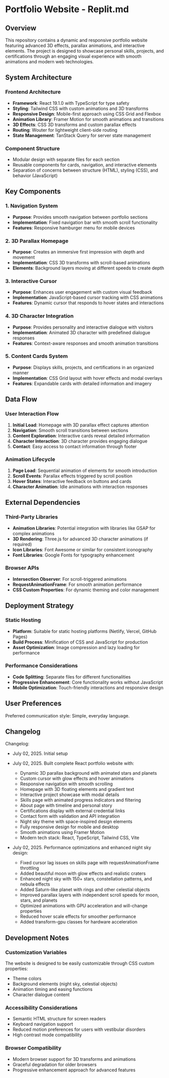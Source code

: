 # Portfolio Website - Replit.md

## Overview

This repository contains a dynamic and responsive portfolio website featuring advanced 3D effects, parallax animations, and interactive elements. The project is designed to showcase personal skills, projects, and certifications through an engaging visual experience with smooth animations and modern web technologies.

## System Architecture

### Frontend Architecture
- **Framework**: React 19.1.0 with TypeScript for type safety
- **Styling**: Tailwind CSS with custom animations and 3D transforms
- **Responsive Design**: Mobile-first approach using CSS Grid and Flexbox
- **Animation Library**: Framer Motion for smooth animations and transitions
- **3D Effects**: CSS 3D transforms and custom parallax effects
- **Routing**: Wouter for lightweight client-side routing
- **State Management**: TanStack Query for server state management

### Component Structure
- Modular design with separate files for each section
- Reusable components for cards, navigation, and interactive elements
- Separation of concerns between structure (HTML), styling (CSS), and behavior (JavaScript)

## Key Components

### 1. Navigation System
- **Purpose**: Provides smooth navigation between portfolio sections
- **Implementation**: Fixed navigation bar with smooth scroll functionality
- **Features**: Responsive hamburger menu for mobile devices

### 2. 3D Parallax Homepage
- **Purpose**: Creates an immersive first impression with depth and movement
- **Implementation**: CSS 3D transforms with scroll-based animations
- **Elements**: Background layers moving at different speeds to create depth

### 3. Interactive Cursor
- **Purpose**: Enhances user engagement with custom visual feedback
- **Implementation**: JavaScript-based cursor tracking with CSS animations
- **Features**: Dynamic cursor that responds to hover states and interactions

### 4. 3D Character Integration
- **Purpose**: Provides personality and interactive dialogue with visitors
- **Implementation**: Animated 3D character with predefined dialogue responses
- **Features**: Context-aware responses and smooth animation transitions

### 5. Content Cards System
- **Purpose**: Displays skills, projects, and certifications in an organized manner
- **Implementation**: CSS Grid layout with hover effects and modal overlays
- **Features**: Expandable cards with detailed information and imagery

## Data Flow

### User Interaction Flow
1. **Initial Load**: Homepage with 3D parallax effect captures attention
2. **Navigation**: Smooth scroll transitions between sections
3. **Content Exploration**: Interactive cards reveal detailed information
4. **Character Interaction**: 3D character provides engaging dialogue
5. **Contact**: Easy access to contact information through footer

### Animation Lifecycle
1. **Page Load**: Sequential animation of elements for smooth introduction
2. **Scroll Events**: Parallax effects triggered by scroll position
3. **Hover States**: Interactive feedback on buttons and cards
4. **Character Animation**: Idle animations with interaction responses

## External Dependencies

### Third-Party Libraries
- **Animation Libraries**: Potential integration with libraries like GSAP for complex animations
- **3D Rendering**: Three.js for advanced 3D character animations (if required)
- **Icon Libraries**: Font Awesome or similar for consistent iconography
- **Font Libraries**: Google Fonts for typography enhancement

### Browser APIs
- **Intersection Observer**: For scroll-triggered animations
- **RequestAnimationFrame**: For smooth animation performance
- **CSS Custom Properties**: For dynamic theming and color management

## Deployment Strategy

### Static Hosting
- **Platform**: Suitable for static hosting platforms (Netlify, Vercel, GitHub Pages)
- **Build Process**: Minification of CSS and JavaScript for production
- **Asset Optimization**: Image compression and lazy loading for performance

### Performance Considerations
- **Code Splitting**: Separate files for different functionalities
- **Progressive Enhancement**: Core functionality works without JavaScript
- **Mobile Optimization**: Touch-friendly interactions and responsive design

## User Preferences

Preferred communication style: Simple, everyday language.

## Changelog

Changelog:
- July 02, 2025. Initial setup
- July 02, 2025. Built complete React portfolio website with:
  * Dynamic 3D parallax background with animated stars and planets
  * Custom cursor with glow effects and hover animations  
  * Responsive navigation with smooth scrolling
  * Homepage with 3D floating elements and gradient text
  * Interactive project showcase with modal details
  * Skills page with animated progress indicators and filtering
  * About page with timeline and personal story
  * Certifications display with external credential links
  * Contact form with validation and API integration
  * Night sky theme with space-inspired design elements
  * Fully responsive design for mobile and desktop
  * Smooth animations using Framer Motion
  * Modern tech stack: React, TypeScript, Tailwind CSS, Vite

- July 02, 2025. Performance optimizations and enhanced night sky design:
  * Fixed cursor lag issues on skills page with requestAnimationFrame throttling
  * Added beautiful moon with glow effects and realistic craters
  * Enhanced night sky with 150+ stars, constellation patterns, and nebula effects
  * Added Saturn-like planet with rings and other celestial objects
  * Improved parallax layers with independent scroll speeds for moon, stars, and planets
  * Optimized animations with GPU acceleration and will-change properties
  * Reduced hover scale effects for smoother performance
  * Added transform-gpu classes for hardware acceleration

## Development Notes

### Customization Variables
The website is designed to be easily customizable through CSS custom properties:
- Theme colors
- Background elements (night sky, celestial objects)
- Animation timing and easing functions
- Character dialogue content

### Accessibility Considerations
- Semantic HTML structure for screen readers
- Keyboard navigation support
- Reduced motion preferences for users with vestibular disorders
- High contrast mode compatibility

### Browser Compatibility
- Modern browser support for 3D transforms and animations
- Graceful degradation for older browsers
- Progressive enhancement approach for advanced features